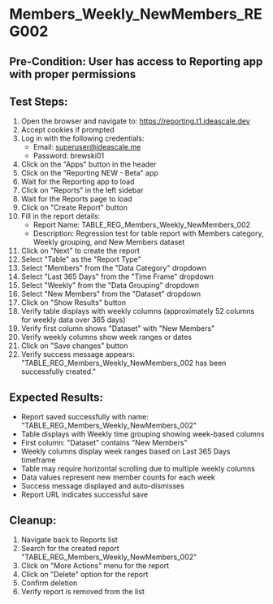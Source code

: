# Members_Weekly_NewMembers_REG002

## Pre-Condition: User has access to Reporting app with proper permissions

## Test Steps:
1. Open the browser and navigate to: https://reporting.t1.ideascale.dev
2. Accept cookies if prompted
3. Log in with the following credentials:
   - Email: superuser@ideascale.me
   - Password: brewski01
4. Click on the "Apps" button in the header
5. Click on the "Reporting NEW - Beta" app
6. Wait for the Reporting app to load
7. Click on "Reports" in the left sidebar
8. Wait for the Reports page to load
9. Click on "Create Report" button
10. Fill in the report details:
    - Report Name: TABLE_REG_Members_Weekly_NewMembers_002
    - Description: Regression test for table report with Members category, Weekly grouping, and New Members dataset
11. Click on "Next" to create the report
12. Select "Table" as the "Report Type"
13. Select "Members" from the "Data Category" dropdown
14. Select "Last 365 Days" from the "Time Frame" dropdown
15. Select "Weekly" from the "Data Grouping" dropdown
16. Select "New Members" from the "Dataset" dropdown
17. Click on "Show Results" button
18. Verify table displays with weekly columns (approximately 52 columns for weekly data over 365 days)
19. Verify first column shows "Dataset" with "New Members"
20. Verify weekly columns show week ranges or dates
21. Click on "Save changes" button
22. Verify success message appears: "TABLE_REG_Members_Weekly_NewMembers_002 has been successfully created."

## Expected Results:
- Report saved successfully with name: "TABLE_REG_Members_Weekly_NewMembers_002"
- Table displays with Weekly time grouping showing week-based columns
- First column: "Dataset" contains "New Members"
- Weekly columns display week ranges based on Last 365 Days timeframe
- Table may require horizontal scrolling due to multiple weekly columns
- Data values represent new member counts for each week
- Success message displayed and auto-dismisses
- Report URL indicates successful save

## Cleanup:
1. Navigate back to Reports list
2. Search for the created report "TABLE_REG_Members_Weekly_NewMembers_002"
3. Click on "More Actions" menu for the report
4. Click on "Delete" option for the report
5. Confirm deletion
6. Verify report is removed from the list